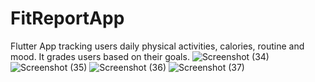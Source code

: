 # FitReportApp
Flutter App tracking users daily physical activities, calories, routine and mood. It grades users based on their goals. 
![Screenshot (34)](https://user-images.githubusercontent.com/69469670/201445444-1b7a7d17-5907-45fe-a975-eb5e2eec6270.png)
![Screenshot (35)](https://user-images.githubusercontent.com/69469670/201445446-4c9d22cf-90cf-4927-9290-8e6374fbc865.png)
![Screenshot (36)](https://user-images.githubusercontent.com/69469670/201445447-4755aec8-40e4-43ff-90bf-a4fdbac40c22.png)
![Screenshot (37)](https://user-images.githubusercontent.com/69469670/201445449-ff3055fa-7429-4969-a137-b87e711ecd84.png)
